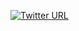 [![Twitter URL](https://img.shields.io/twitter/url?label=%40sunitram&style=social&url=https%3A%2F%2Ftwitter.com%2Fsunitram)](https://twitter.com/sunitram)

<!--
**martinus/martinus** is a ✨ _special_ ✨ repository because its `README.md` (this file) appears on your GitHub profile.

Here are some ideas to get you started:

- 🔭 I’m currently working on ...
- 🌱 I’m currently learning ...
- 👯 I’m looking to collaborate on ...
- 🤔 I’m looking for help with ...
- 💬 Ask me about ...
- 📫 How to reach me: ...
- 😄 Pronouns: ...
- ⚡ Fun fact: ...
-->
